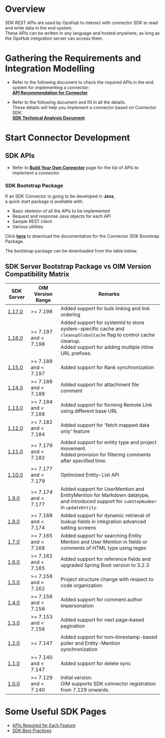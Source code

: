 # Overview
SDK REST APIs are used by OpsHub to interact with connector SDK to read and write data in the end system.  
These APIs can be written in any language and hosted anywhere, as long as the OpsHub integration server can access them.

# Gathering the Requirements and Integration Modelling

- Refer to the following document to check the required APIs in the end system for implementing a connector:  
  **[API Recommendation for Connector](https://opshubtrial-my.sharepoint.com/:w:/g/personal/support_opshub_com/EcI_EH7thh1Mh6Qf9c7ry28BqgMe-6Y5zrVDNYDH35iVkA?e=YuIOnx)**

- Refer to the following document and fill in all the details.  
  These details will help you implement a connector based on Connector SDK:  
  **[SDK Technical Analysis Document](https://opshubtrial-my.sharepoint.com/:w:/g/personal/support_opshub_com/Efx9aSynlVJIi0DiO2wObLkB0_tvgddwudtcRKXDHE1Gaw?e=uZH56V)**

# Start Connector Development

## SDK APIs
- Refer to **[Build Your Own Connector](sdk-connector-apis.md)** page for the list of APIs to implement a connector.

### SDK Bootstrap Package
If an SDK Connector is going to be developed in **Java**,  
a quick start package is available with:
- Basic skeleton of all the APIs to be implemented
- Request and response Java objects for each API
- Sample REST client
- Various utilities

Click **[here](https://opshubtrial-my.sharepoint.com/:b:/g/personal/support_opshub_com/EVms9TRc3Y5Kgby0NIsEvTkBGFnaKbNVUnae2I9fR9EXFA?e=GlNQaH)** to download the documentation for the Connector SDK Bootstrap Package.

The bootstrap package can be downloaded from the table below.


## SDK Server Bootstrap Package vs OIM Version Compatibility Matrix

| SDK Server  | OIM Version Range          | Remarks |
|-------------|----------------------------|---------|
| [1.17.0](https://opshubtrial-my.sharepoint.com/:f:/g/personal/support_opshub_com/EkEI6J-uYJFKv7_ePKrgqlEB9J9-oPTIo7D6r73Y2WG2oA?e=lROoA9)    | >= 7.198                   | Added support for bulk linking and link ordering |
| [1.16.0](https://opshubtrial-my.sharepoint.com/:f:/g/personal/support_opshub_com/EvOnIixsygdIjhvfCa7vWS0BVG2vyovUYG4lzaRL1bN2UA?e=kIBnIn)    | >= 7.197 and < 7.198       | Added support for systemId to store system-specific cache and `cleanupGlobalCache` flag to control cache cleanup. <br> Added support for adding multiple inline URL prefixes. |
| [1.15.0](https://opshubtrial-my.sharepoint.com/:f:/g/personal/support_opshub_com/EvvyUofLAjxHk-N5W0YnH_sBD6JEYO2grFg9FjWcycR0qg?e=a3RdTs)    | >= 7.189 and < 7.197       | Added support for Rank synchronization |
| [1.14.0](https://opshubtrial-my.sharepoint.com/:f:/g/personal/support_opshub_com/EpAJjYhkvjlMqInjTb8nnzsBvaBfdz935gW6Bbk-6snAkQ?e=AUW9cC)    | >= 7.188 and < 7.189       | Added support for attachment file comment |
| [1.13.0](https://opshubtrial-my.sharepoint.com/:f:/g/personal/support_opshub_com/EhjGCtTDvpZBnqQ5Q1o-0DwBIhd_SH4YQyPgv6_g_NRKLg?e=QRWLbV)    | >= 7.184 and < 7.188       | Added support for forming Remote Link using different base URL |
| [1.12.0](https://opshubtrial-my.sharepoint.com/:f:/g/personal/support_opshub_com/Eifg-bj_zBZJu0bDMeSeEmwBOzQGivZn7uSiMnlkgT4-MQ?e=r8KcUC)    | >= 7.182 and < 7.184       | Added support for 'fetch mapped data only' feature |
| [1.11.0](https://opshubtrial-my.sharepoint.com/:f:/g/personal/support_opshub_com/Elb-oBAzBfZFlQlx0vyP3pQBe3vJkKSxzPg3mm-kSu5CGQ?e=yl98Sy)    | >= 7.179 and < 7.182       | Added support for entity type and project movement. <br> Added provision for filtering comments after specified time. |
| [1.10.0](https://opshubtrial-my.sharepoint.com/:f:/g/personal/support_opshub_com/EviqliwYNMhFssMKncO0cfgBiHnM0VmWCKMigMttta5xxw?e=fuysA4)    | >= 7.177 and < 7.179       | Optimized Entity-List API |
| [1.9.0](https://opshubtrial-my.sharepoint.com/:f:/g/personal/support_opshub_com/Ev8AGbZNxfNCp-fFrXE1sdYB66pZBJ8si3kZ2fdfpkNoNg?e=km0rN0)     | >= 7.174 and < 7.177       | Added support for UserMention and EntityMention for Markdown datatype, and introduced support for `subStepNumber` in `updateEntity`. |
| [1.8.0](https://opshubtrial-my.sharepoint.com/:f:/g/personal/support_opshub_com/EkZXYx2GibtIifkfi-1UXqYBVUSTNPIlhqKKZGDqBbT6gA)     | >= 7.168 and < 7.174       | Added support for dynamic retrieval of lookup fields in integration advanced setting screens |
| [1.7.0](https://opshubtrial-my.sharepoint.com/:f:/g/personal/support_opshub_com/EtK34ZC39XVLjP9qGJXZXaYBmEKYi86_tgc011M-vSjfQA?e=a9PlEw)     | >= 7.165 and < 7.168       | Added support for searching Entity Mention and User Mention in fields or comments of HTML type using regex |
| [1.6.0](https://opshubtrial-my.sharepoint.com/:f:/g/personal/support_opshub_com/EjkO9ZHLFu1MifQbGzQ_gckBZbGKXIHWVQi_HBwIP64Rgg?e=k7zk6F)     | >= 7.162 and < 7.165       | Added support for reference fields and upgraded Spring Boot version to 3.2.3 |
| [1.5.0](https://opshubtrial-my.sharepoint.com/:f:/g/personal/support_opshub_com/ErdGKjtXHFJLmbQepsO9JoMB5_mYwWDexyqnsuYj8tD6YA?e=h0LjHw)     | >= 7.158 and < 7.162       | Project structure change with respect to code organization |
| [1.4.0](https://opshubtrial-my.sharepoint.com/:f:/g/personal/support_opshub_com/ErlFZKgz_HlGl3yyeN1w3HEBjoX0X0nxV0ge6Mvl5nQGyw?e=G39xkC)     | >= 7.156 and < 7.158       | Added support for comment author impersonation |
| [1.3.0](https://opshubtrial-my.sharepoint.com/:f:/g/personal/support_opshub_com/Ej_3PQP_CrNHqZkXSGlOLXsBIke4XoXhp0T6e5vFfZT38g?e=WedC61)     | >= 7.153 and < 7.156       | Added support for next page–based pagination |
| [1.2.0](https://opshubtrial-my.sharepoint.com/:f:/g/personal/support_opshub_com/Eub-SAMZhS9Brl_sppkIlN4BsNmN-zh1Ligf7q5s1yUucQ?e=ZlzvBf)     | >= 7.147                   | Added support for non–timestamp-based poller and Entity-Mention synchronization |
| [1.1.0](https://opshubtrial-my.sharepoint.com/:f:/g/personal/support_opshub_com/EpQXywvHUFtMqzUgo-9v4R4Bxrz0G9xk90q0Y3QwIvN7fA?e=aaoX9M)     | >= 7.140 and < 7.147       | Added support for delete sync |
| [1.0.0](https://opshubtrial-my.sharepoint.com/:f:/g/personal/support_opshub_com/EvJdBwrcg49MmUBujzlJsN8BTQfy-ZwVjwQz-S0vP8PvcQ?e=7dg12z)     | >= 7.129 and < 7.140       | Initial version. <br> OIM supports SDK connector registration from 7.129 onwards. |


# Some Useful SDK Pages
 * [APIs Required for Each Feature](apis-required-for-each-feature.md)
 * [SDK Best Practices](sdk-best-practices.md)

